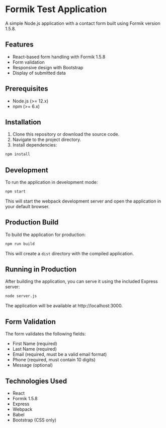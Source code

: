 # Formik Test Application

A simple Node.js application with a contact form built using Formik version 1.5.8.

## Features

- React-based form handling with Formik 1.5.8
- Form validation
- Responsive design with Bootstrap
- Display of submitted data

## Prerequisites

- Node.js (>= 12.x)
- npm (>= 6.x)

## Installation

1. Clone this repository or download the source code.
2. Navigate to the project directory.
3. Install dependencies:

```bash
npm install
```

## Development

To run the application in development mode:

```bash
npm start
```

This will start the webpack development server and open the application in your default browser.

## Production Build

To build the application for production:

```bash
npm run build
```

This will create a `dist` directory with the compiled application.

## Running in Production

After building the application, you can serve it using the included Express server:

```bash
node server.js
```

The application will be available at http://localhost:3000.

## Form Validation

The form validates the following fields:
- First Name (required)
- Last Name (required)
- Email (required, must be a valid email format)
- Phone (required, must contain 10 digits)
- Message (optional)

## Technologies Used

- React
- Formik 1.5.8
- Express
- Webpack
- Babel
- Bootstrap (CSS only) 